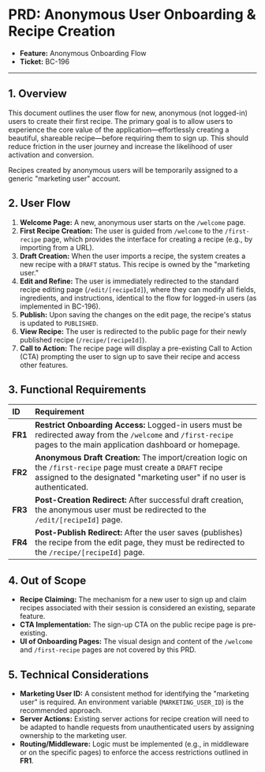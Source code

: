 # PRD: Anonymous User Onboarding & Recipe Creation

- **Feature:** Anonymous Onboarding Flow
- **Ticket:** BC-196

---

## 1. Overview

This document outlines the user flow for new, anonymous (not logged-in) users to create their first recipe. The primary goal is to allow users to experience the core value of the application—effortlessly creating a beautiful, shareable recipe—before requiring them to sign up. This should reduce friction in the user journey and increase the likelihood of user activation and conversion.

Recipes created by anonymous users will be temporarily assigned to a generic "marketing user" account.

## 2. User Flow

1.  **Welcome Page:** A new, anonymous user starts on the `/welcome` page.
2.  **First Recipe Creation:** The user is guided from `/welcome` to the `/first-recipe` page, which provides the interface for creating a recipe (e.g., by importing from a URL).
3.  **Draft Creation:** When the user imports a recipe, the system creates a new recipe with a `DRAFT` status. This recipe is owned by the "marketing user."
4.  **Edit and Refine:** The user is immediately redirected to the standard recipe editing page (`/edit/[recipeId]`), where they can modify all fields, ingredients, and instructions, identical to the flow for logged-in users (as implemented in BC-196).
5.  **Publish:** Upon saving the changes on the edit page, the recipe's status is updated to `PUBLISHED`.
6.  **View Recipe:** The user is redirected to the public page for their newly published recipe (`/recipe/[recipeId]`).
7.  **Call to Action:** The recipe page will display a pre-existing Call to Action (CTA) prompting the user to sign up to save their recipe and access other features.

## 3. Functional Requirements

| ID    | Requirement                                                                                                                              |
| :---- | :--------------------------------------------------------------------------------------------------------------------------------------- |
| **FR1** | **Restrict Onboarding Access:** Logged-in users must be redirected away from the `/welcome` and `/first-recipe` pages to the main application dashboard or homepage. |
| **FR2** | **Anonymous Draft Creation:** The import/creation logic on the `/first-recipe` page must create a `DRAFT` recipe assigned to the designated "marketing user" if no user is authenticated. |
| **FR3** | **Post-Creation Redirect:** After successful draft creation, the anonymous user must be redirected to the `/edit/[recipeId]` page.       |
| **FR4** | **Post-Publish Redirect:** After the user saves (publishes) the recipe from the edit page, they must be redirected to the `/recipe/[recipeId]` page. |

## 4. Out of Scope

-   **Recipe Claiming:** The mechanism for a new user to sign up and claim recipes associated with their session is considered an existing, separate feature.
-   **CTA Implementation:** The sign-up CTA on the public recipe page is pre-existing.
-   **UI of Onboarding Pages:** The visual design and content of the `/welcome` and `/first-recipe` pages are not covered by this PRD.

## 5. Technical Considerations

-   **Marketing User ID:** A consistent method for identifying the "marketing user" is required. An environment variable (`MARKETING_USER_ID`) is the recommended approach.
-   **Server Actions:** Existing server actions for recipe creation will need to be adapted to handle requests from unauthenticated users by assigning ownership to the marketing user.
-   **Routing/Middleware:** Logic must be implemented (e.g., in middleware or on the specific pages) to enforce the access restrictions outlined in **FR1**. 